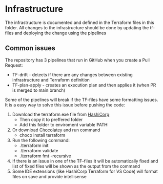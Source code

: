 # Infrastructure
The infrastructure is documented and defined in the Terraform files in this folder.
All changes to the infrastructure should be done by updating the tf-files and deploying the change using the pipelines

## Common issues
The repository has 3 pipelines that run in GitHub when you create a Pull Request:
- TF-drift - detects if there are any changes between existing infrastructure and Terraform definition
- TF-plan-apply - creates an execution plan and then applies it (when PR is merged to main branch)

Some of the pipelines will break if the TF-files have some formatting issues.
It is a easy way to solve this issue before pushing the code:
1. Download the terraform.exe file from [HashiCorp](https://developer.hashicorp.com/terraform/install)
   - Then copy it to preffered folder
   - Add this folder to enviroment variable PATH
2. Or download [Chocolatey](https://chocolatey.org/install) and run command
   - choco install terraform
3. Run the following command:
   - .\terraform init
   - .\terraform validate
   - .\terraform fmt -recursive
4. If there is an issue in one of the TF-files it will be automatically fixed and list of fixed files will be shown as the output from the command
5. Some IDE extensions (like HashiCorp Terraform for VS Code) will format files on save and provide intellisense
